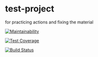 # test-project
 for practicing actions and fixing the material

[![Maintainability](https://api.codeclimate.com/v1/badges/73761b957ca5f5d5f2db/maintainability)](https://codeclimate.com/github/MaratLatypov/test-project/maintainability)

[![Test Coverage](https://api.codeclimate.com/v1/badges/73761b957ca5f5d5f2db/test_coverage)](https://codeclimate.com/github/MaratLatypov/test-project/test_coverage)

[![Build Status](https://travis-ci.org/MaratLatypov/test-project.svg?branch=master)](https://travis-ci.org/MaratLatypov/test-project)
